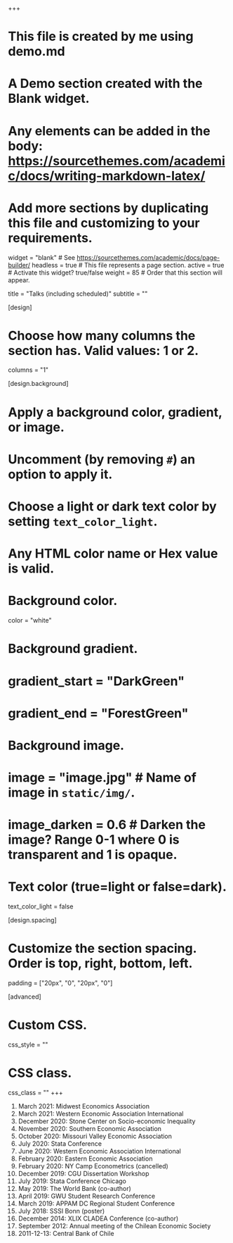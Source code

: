 +++
# This file is created by me using demo.md
# A Demo section created with the Blank widget.
# Any elements can be added in the body: https://sourcethemes.com/academic/docs/writing-markdown-latex/
# Add more sections by duplicating this file and customizing to your requirements.

widget = "blank"  # See https://sourcethemes.com/academic/docs/page-builder/
headless = true  # This file represents a page section.
active = true  # Activate this widget? true/false
weight = 85  # Order that this section will appear.

title = "Talks (including scheduled)"
subtitle = ""

[design]
  # Choose how many columns the section has. Valid values: 1 or 2.
  columns = "1"

[design.background]
  # Apply a background color, gradient, or image.
  #   Uncomment (by removing `#`) an option to apply it.
  #   Choose a light or dark text color by setting `text_color_light`.
  #   Any HTML color name or Hex value is valid.

  # Background color.
 color = "white"
  
  # Background gradient.
#  gradient_start = "DarkGreen"
#  gradient_end = "ForestGreen"
  
  # Background image.
  # image = "image.jpg"  # Name of image in `static/img/`.
  # image_darken = 0.6  # Darken the image? Range 0-1 where 0 is transparent and 1 is opaque.

  # Text color (true=light or false=dark).
  text_color_light = false

[design.spacing]
  # Customize the section spacing. Order is top, right, bottom, left.
  padding = ["20px", "0", "20px", "0"]

[advanced]
 # Custom CSS. 
 css_style = ""
 
 # CSS class.
 css_class = ""
+++

1. March 2021: Midwest Economics Association
2. March 2021: Western Economic Association International
3. December 2020: Stone Center on Socio-economic Inequality
4. November 2020: Southern Economic Association
5. October 2020: Missouri Valley Economic Association
6. July 2020: Stata Conference
7. June 2020: Western Economic Association International
8. February 2020: Eastern Economic Association
9. February 2020: NY Camp Econometrics (cancelled)
10. December 2019: CGU Dissertation Workshop
11. July 2019: Stata Conference Chicago
12. May 2019: The World Bank (co-author)
13. April 2019: GWU Student Research Conference
14. March 2019: APPAM DC Regional Student Conference
15. July 2018: SSSI Bonn (poster)
16. December 2014: XLIX CLADEA Conference (co-author)
17. September 2012: Annual meeting of the Chilean Economic Society
18. 2011-12-13: Central Bank of Chile
